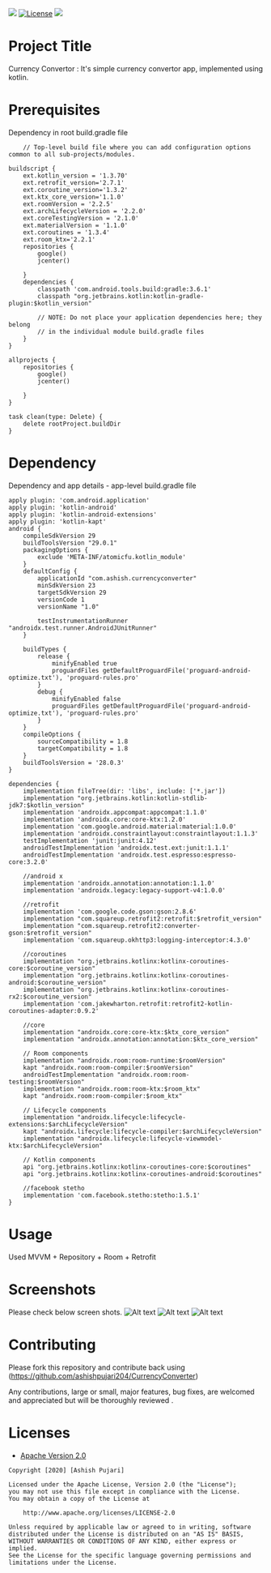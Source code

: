 
[![](https://img.shields.io/badge/API-22%2B-brightgreen.svg?style=flat)](https://android-arsenal.com/api?level=22)
[![License](https://img.shields.io/badge/License-Apache%202.0-blue.svg)](https://opensource.org/licenses/Apache-2.0)
[![](https://img.shields.io/badge/Support-Linkedin-brightgreen)](https://in.linkedin.com/in/ashish-pujari-b2655166)
# Project Title 

Currency Convertor : It's simple currency convertor app, implemented using kotlin.

# Prerequisites

Dependency in root build.gradle file

```
	// Top-level build file where you can add configuration options common to all sub-projects/modules.

buildscript {
    ext.kotlin_version = '1.3.70'
    ext.retrofit_version='2.7.1'
    ext.coroutine_version='1.3.2'
    ext.ktx_core_version='1.1.0'
    ext.roomVersion = '2.2.5'
    ext.archLifecycleVersion = '2.2.0'
    ext.coreTestingVersion = '2.1.0'
    ext.materialVersion = '1.1.0'
    ext.coroutines = '1.3.4'
    ext.room_ktx='2.2.1'
    repositories {
        google()
        jcenter()
        
    }
    dependencies {
        classpath 'com.android.tools.build:gradle:3.6.1'
        classpath "org.jetbrains.kotlin:kotlin-gradle-plugin:$kotlin_version"

        // NOTE: Do not place your application dependencies here; they belong
        // in the individual module build.gradle files
    }
}

allprojects {
    repositories {
        google()
        jcenter()
        
    }
}

task clean(type: Delete) {
    delete rootProject.buildDir
}

 ```
# Dependency

Dependency and app details -  app-level build.gradle file

```
apply plugin: 'com.android.application'
apply plugin: 'kotlin-android'
apply plugin: 'kotlin-android-extensions'
apply plugin: 'kotlin-kapt'
android {
    compileSdkVersion 29
    buildToolsVersion "29.0.1"
    packagingOptions {
        exclude 'META-INF/atomicfu.kotlin_module'
    }
    defaultConfig {
        applicationId "com.ashish.currencyconverter"
        minSdkVersion 23
        targetSdkVersion 29
        versionCode 1
        versionName "1.0"

        testInstrumentationRunner "androidx.test.runner.AndroidJUnitRunner"
    }

    buildTypes {
        release {
            minifyEnabled true
            proguardFiles getDefaultProguardFile('proguard-android-optimize.txt'), 'proguard-rules.pro'
        }
        debug {
            minifyEnabled false
            proguardFiles getDefaultProguardFile('proguard-android-optimize.txt'), 'proguard-rules.pro'
        }
    }
    compileOptions {
        sourceCompatibility = 1.8
        targetCompatibility = 1.8
    }
    buildToolsVersion = '28.0.3'
}

dependencies {
    implementation fileTree(dir: 'libs', include: ['*.jar'])
    implementation "org.jetbrains.kotlin:kotlin-stdlib-jdk7:$kotlin_version"
    implementation 'androidx.appcompat:appcompat:1.1.0'
    implementation 'androidx.core:core-ktx:1.2.0'
    implementation 'com.google.android.material:material:1.0.0'
    implementation 'androidx.constraintlayout:constraintlayout:1.1.3'
    testImplementation 'junit:junit:4.12'
    androidTestImplementation 'androidx.test.ext:junit:1.1.1'
    androidTestImplementation 'androidx.test.espresso:espresso-core:3.2.0'

    //android x
    implementation 'androidx.annotation:annotation:1.1.0'
    implementation 'androidx.legacy:legacy-support-v4:1.0.0'

    //retrofit
    implementation 'com.google.code.gson:gson:2.8.6'
    implementation "com.squareup.retrofit2:retrofit:$retrofit_version"
    implementation "com.squareup.retrofit2:converter-gson:$retrofit_version"
    implementation 'com.squareup.okhttp3:logging-interceptor:4.3.0'

    //coroutines
    implementation "org.jetbrains.kotlinx:kotlinx-coroutines-core:$coroutine_version"
    implementation "org.jetbrains.kotlinx:kotlinx-coroutines-android:$coroutine_version"
    implementation "org.jetbrains.kotlinx:kotlinx-coroutines-rx2:$coroutine_version"
    implementation 'com.jakewharton.retrofit:retrofit2-kotlin-coroutines-adapter:0.9.2'

    //core
    implementation "androidx.core:core-ktx:$ktx_core_version"
    implementation "androidx.annotation:annotation:$ktx_core_version"

    // Room components
    implementation "androidx.room:room-runtime:$roomVersion"
    kapt "androidx.room:room-compiler:$roomVersion"
    androidTestImplementation "androidx.room:room-testing:$roomVersion"
    implementation "androidx.room:room-ktx:$room_ktx"
    kapt "androidx.room:room-compiler:$room_ktx"

    // Lifecycle components
    implementation "androidx.lifecycle:lifecycle-extensions:$archLifecycleVersion"
    kapt "androidx.lifecycle:lifecycle-compiler:$archLifecycleVersion"
    implementation "androidx.lifecycle:lifecycle-viewmodel-ktx:$archLifecycleVersion"

    // Kotlin components
    api "org.jetbrains.kotlinx:kotlinx-coroutines-core:$coroutines"
    api "org.jetbrains.kotlinx:kotlinx-coroutines-android:$coroutines"

    //facebook stetho
    implementation 'com.facebook.stetho:stetho:1.5.1'
}

  ```
  
 # Usage
  Used MVVM + Repository + Room + Retrofit
 
# Screenshots

Please check below screen shots.
![Alt text](https://github.com/ashishpujari204/CurrencyConverter/blob/staging/icon.png "App Logo")
![Alt text](https://github.com/ashishpujari204/CurrencyConverter/blob/staging/home.png "Home Screen")
![Alt text](https://github.com/ashishpujari204/CurrencyConverter/blob/staging/list.png "Currency Selection List")

# Contributing

Please fork this repository and contribute back using (https://github.com/ashishpujari204/CurrencyConverter) 

Any contributions, large or small, major features, bug fixes, are welcomed and appreciated but will be thoroughly reviewed .

# Licenses

* [Apache Version 2.0](http://www.apache.org/licenses/LICENSE-2.0.html)

```
Copyright [2020] [Ashish Pujari]

Licensed under the Apache License, Version 2.0 (the "License");
you may not use this file except in compliance with the License.
You may obtain a copy of the License at

    http://www.apache.org/licenses/LICENSE-2.0

Unless required by applicable law or agreed to in writing, software
distributed under the License is distributed on an "AS IS" BASIS,
WITHOUT WARRANTIES OR CONDITIONS OF ANY KIND, either express or implied.
See the License for the specific language governing permissions and
limitations under the License.
```
